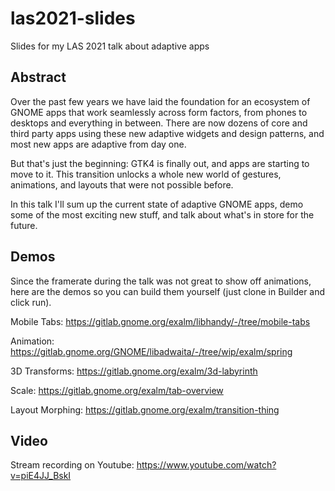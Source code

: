 # las2021-slides
Slides for my LAS 2021 talk about adaptive apps

## Abstract
Over the past few years we have laid the foundation for an ecosystem of GNOME apps that work seamlessly across form factors, from phones to desktops and everything in between. There are now dozens of core and third party apps using these new adaptive widgets and design patterns, and most new apps are adaptive from day one.

But that's just the beginning: GTK4 is finally out, and apps are starting to move to it. This transition unlocks a whole new world of gestures, animations, and layouts that were not possible before.

In this talk I'll sum up the current state of adaptive GNOME apps, demo some of the most exciting new stuff, and talk about what's in store for the future.

## Demos
Since the framerate during the talk was not great to show off animations, here are the demos so you can build them yourself (just clone in Builder and click run).

Mobile Tabs: https://gitlab.gnome.org/exalm/libhandy/-/tree/mobile-tabs

Animation: https://gitlab.gnome.org/GNOME/libadwaita/-/tree/wip/exalm/spring

3D Transforms: https://gitlab.gnome.org/exalm/3d-labyrinth

Scale: https://gitlab.gnome.org/exalm/tab-overview

Layout Morphing: https://gitlab.gnome.org/exalm/transition-thing

## Video
Stream recording on Youtube: https://www.youtube.com/watch?v=piE4JJ_BskI
